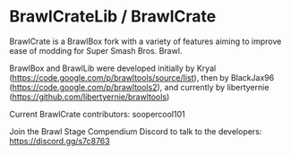 BrawlCrateLib / BrawlCrate
==========

BrawlCrate is a BrawlBox fork with a variety of features aiming to improve ease of modding for Super Smash Bros. Brawl.

BrawlBox and BrawlLib were developed initially by Kryal
(https://code.google.com/p/brawltools/source/list), then by BlackJax96
(https://code.google.com/p/brawltools2), and currently by libertyernie
(https://github.com/libertyernie/brawltools)

Current BrawlCrate contributors: soopercool101

Join the Brawl Stage Compendium Discord to talk to the developers: https://discord.gg/s7c8763
